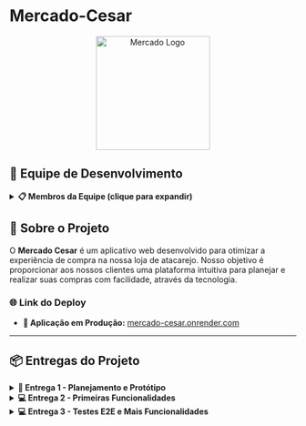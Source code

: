 # Mercado-Cesar

<div align="center">
  <img width="200" height="200" alt="Mercado Logo" src="https://github.com/user-attachments/assets/52315aa4-eb91-4376-bf8c-fd4a127e79f4" />
</div>

## 👥 Equipe de Desenvolvimento

<details>
<summary><strong>📋 Membros da Equipe (clique para expandir)</strong></summary>

- [Gabriel NFR](https://github.com/GabrielNFR)
- [Renato Augusto](https://github.com/Renato-Augusto0-68)  
- [Will504](https://github.com/Will504-prog)
- [Nick182](https://github.com/Nick182-n)
- [Amanda](https://github.com/aceamanda)
- [Davi Lucena Costa](https://github.com/Davi-Lucena-Costa)
- [Vitória Duran](https://github.com/vitoriaduran)

</details>

## 📝 Sobre o Projeto

O **Mercado Cesar** é um aplicativo web desenvolvido para otimizar a experiência de compra na nossa loja de atacarejo. Nosso objetivo é proporcionar aos nossos clientes uma plataforma intuitiva para planejar e realizar suas compras com facilidade, através da tecnologia.

### 🌐 Link do Deploy
- **🔗 Aplicação em Produção:** [mercado-cesar.onrender.com](https://mercado-cesar.onrender.com)
---

## 📦 Entregas do Projeto

<details>
<summary><strong>🎯 Entrega 1 - Planejamento e Protótipo</strong></summary>

### 📋 Documentação
- **Histórias de Usuário**
  
  [📄 Link para o documento](https://docs.google.com/document/d/1Thg1XWT-2qRbtW8FtkkfUA7jPVyV2t_D02Ml_3Ot1Yc/edit?tab=t.0)

### 🎨 Design
- **Protótipo no Figma**
  
  [🔗 Link para o protótipo](https://www.figma.com/design/PY07iuI9rTkpNqudv6XKpt/Mercado-Cesar?node-id=0-1&t=WOChUomwqRsKcepr-1)

### 🎥 Apresentação
- **Screencast do Protótipo**
  
  [▶️ Assistir no YouTube](https://youtu.be/PbrgKpvW0ok?si=02IWW0jQW_LXxQ1B)

### 📊 Gestão de Projeto

**📌 Board Geral**
<img width="1677" height="553" alt="Board do Projeto" src="https://github.com/user-attachments/assets/187193be-c2c7-4fa1-8432-f1cb85b2a7d7" />

**📋 Quadro do Backlog**
<img width="1340" height="197" alt="Quadro do Backlog" src="https://github.com/user-attachments/assets/a04823c6-8625-43d5-9e29-1a5637791523" />

**🏃‍♂️ Quadro da Sprint**
<img width="1334" height="303" alt="Sprint" src="https://github.com/user-attachments/assets/bb2017ad-5a4a-4182-975c-041761c74ab0" />

</details>

<details>
<summary><strong>💻 Entrega 2 - Primeiras Funcionalidades</strong></summary>

### ✅ Funcionalidades Implementadas
- ✅ Sistema de autenticação (login/registro)
- ✅ Modelos de dados (Produto, Armazém, Estoque)
- ✅ Interface administrativa (Django Admin)
- ✅ Sistema de gerenciamento de estoque
- ✅ Sistema de cadastro de produtos
- ✅ Deploy em produção
- ✅ Sistema de permissões (staff/usuários)

### 📊 Gestão de Projeto

**🏃‍♂️ Quadro da Sprint - Entrega 2**
<img width="1336" height="344" alt="Sprint Entrega 2" src="https://github.com/user-attachments/assets/e2b6d213-7ca9-4eaa-820a-24317845ad25" />

**📋 Quadro do Backlog**
<img width="1347" height="173" alt="Backlog Atualizado" src="https://github.com/user-attachments/assets/6c3e0c62-5be3-45cd-8831-85e322e03d60" />

### 🐛 Controle de Issues
- **Issue/Bug Tracker**
  
<img width="1236" height="681" alt="Issue/Bug Tracker" src="https://github.com/user-attachments/assets/1a224c3f-ef86-45b8-a59f-36532f2d4bec" />

### 🌐 Link do Deploy
- **🔗 Aplicação em Produção:** [mercado-cesar.onrender.com](https://mercado-cesar.onrender.com)

> ⚠️ **Observação:** Como estamos usando o plano gratuito do Render, após um período de tempo sem atividade, a aplicação em deploy entrará em "hibernação". Ao acessar a aplicação nesse estado, é necessário esperar até 1-2 minutos para que ela "acorde".

### 🎥 Apresentação
- **Screencast das Funcionalidades**
  
  [▶️ Link para o segundo screencast (https://youtu.be/0ZlTKDPqDIg?si=DWySv_eC1K-CxCCF)]

### 📋 Documentação
- **Relatório de Programação em Par 2**
  
  [📄 Link para o relatório](https://docs.google.com/document/d/18t_iI6TZSML6AZr-2HrT7N1Ynz0z88Nkn99jd7EkClU/edit?tab=t.0)


</details>

<details>
<summary><strong>💻 Entrega 3 - Testes E2E e Mais Funcionalidades</strong></summary>

### ✅ Funcionalidades Implementadas
- ✅ Sistema de busca de produtos 
- ✅ Sistema de cadastro de cartão de crédito
- ✅ Testes E2E do cadastro de produtos
- ✅ Testes E2E do gerenciamento de estoque
- ✅ Testes E2E da busca de produtos
- ✅ Testes E2E do cadastro de cartão de crédito
- ✅ Pipeline com CI/CD e deploy automático

### 📊 Gestão de Projeto

**🏃‍♂️ Quadro da Sprint - Entrega 3**
<img width="1341" height="192" alt="image" src="https://github.com/user-attachments/assets/ed87b514-cd4c-4edf-9868-513a15295f34" />

**📋 Quadro do Backlog**
<img width="1347" height="173" alt="Backlog Atualizado" src="https://github.com/user-attachments/assets/6c3e0c62-5be3-45cd-8831-85e322e03d60" />

### 🐛 Controle de Issues
- **Issue/Bug Tracker**

<img width="1233" height="731" alt="image" src="https://github.com/user-attachments/assets/249939c3-394d-4516-83c2-08a337b2e29d" />

### 🎥 Apresentação
- **Screencast das Funcionalidades**
[PARA FAZER]
  
### 📋 Documentação
- **Relatório de Programação em Par**
  
  [📄 Link para o relatório](https://docs.google.com/document/d/18t_iI6TZSML6AZr-2HrT7N1Ynz0z88Nkn99jd7EkClU/edit?tab=t.0)

</details>


